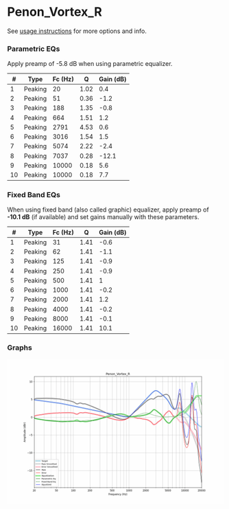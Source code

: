 # Penon_Vortex_R
See [usage instructions](https://github.com/jaakkopasanen/AutoEq#usage) for more options and info.

### Parametric EQs
Apply preamp of -5.8 dB when using parametric equalizer.

|   # | Type    |   Fc (Hz) |    Q |   Gain (dB) |
|-----|---------|-----------|------|-------------|
|   1 | Peaking |        20 | 1.02 |         0.4 |
|   2 | Peaking |        51 | 0.36 |        -1.2 |
|   3 | Peaking |       188 | 1.35 |        -0.8 |
|   4 | Peaking |       664 | 1.51 |         1.2 |
|   5 | Peaking |      2791 | 4.53 |         0.6 |
|   6 | Peaking |      3016 | 1.54 |         1.5 |
|   7 | Peaking |      5074 | 2.22 |        -2.4 |
|   8 | Peaking |      7037 | 0.28 |       -12.1 |
|   9 | Peaking |     10000 | 0.18 |         5.6 |
|  10 | Peaking |     10000 | 0.18 |         7.7 |

### Fixed Band EQs
When using fixed band (also called graphic) equalizer, apply preamp of **-10.1 dB** (if available) and set gains manually with these parameters.

|   # | Type    |   Fc (Hz) |    Q |   Gain (dB) |
|-----|---------|-----------|------|-------------|
|   1 | Peaking |        31 | 1.41 |        -0.6 |
|   2 | Peaking |        62 | 1.41 |        -1.1 |
|   3 | Peaking |       125 | 1.41 |        -0.9 |
|   4 | Peaking |       250 | 1.41 |        -0.9 |
|   5 | Peaking |       500 | 1.41 |         1   |
|   6 | Peaking |      1000 | 1.41 |        -0.2 |
|   7 | Peaking |      2000 | 1.41 |         1.2 |
|   8 | Peaking |      4000 | 1.41 |        -0.2 |
|   9 | Peaking |      8000 | 1.41 |        -0.1 |
|  10 | Peaking |     16000 | 1.41 |        10.1 |

### Graphs
![](./Penon_Vortex_R.png)
